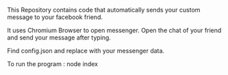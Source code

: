 This Repository contains code that automatically sends your custom message to your facebook friend.

It uses Chromium Browser to open messenger. Open the chat of your friend and send your message after typing.

Find config.json and replace with your messenger data.

To run the program :
    node index